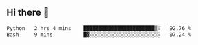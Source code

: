 ## Hi there 👋

<!--START_SECTION:waka-->

```txt
Python   2 hrs 4 mins    ███████████████████████▒░   92.76 %
Bash     9 mins          █▓░░░░░░░░░░░░░░░░░░░░░░░   07.24 %
```

<!--END_SECTION:waka-->

<!--
**OliverShang/OliverShang** is a ✨ _special_ ✨ repository because its `README.md` (this file) appears on your GitHub profile.

Here are some ideas to get you started:

- 🔭 I’m currently working on ...
- 🌱 I’m currently learning ...
- 👯 I’m looking to collaborate on ...
- 🤔 I’m looking for help with ...
- 💬 Ask me about ...
- 📫 How to reach me: ...
- 😄 Pronouns: ...
- ⚡ Fun fact: ...
-->
